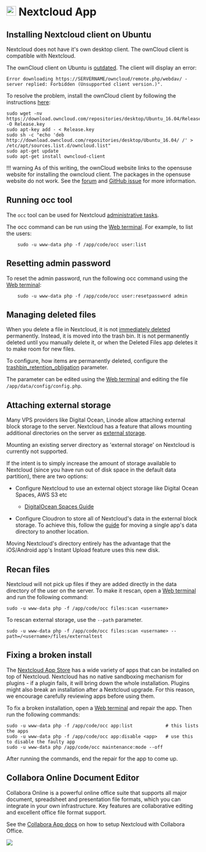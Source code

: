 # <img src="/documentation/img/nextcloud-logo.png" width="25px"> Nextcloud App

## Installing Nextcloud client on Ubuntu

Nextcloud does not have it's own desktop client. The ownCloud client is compatible with Nextcloud.

The ownCloud client on Ubuntu is [outdated](https://bugs.launchpad.net/ubuntu/+source/owncloud-client/+bug/1718308).
The client will display an error:
```
Error downloading https://SERVERNAME/owncloud/remote.php/webdav/ - server replied: Forbidden (Unsupported client version.)".
```

To resolve the problem, install the ownCloud client by following the instructions [here](https://download.owncloud.com/repositories/desktop/download/):

```
sudo wget -nv https://download.owncloud.com/repositories/desktop/Ubuntu_16.04/Release.key -O Release.key
sudo apt-key add - < Release.key
sudo sh -c "echo 'deb http://download.owncloud.com/repositories/desktop/Ubuntu_16.04/ /' > /etc/apt/sources.list.d/owncloud.list"
sudo apt-get update
sudo apt-get install owncloud-client
```

!!! warning
    As of this writing, the ownCloud website links to the opensuse website for installing the owncloud client.
    The packages in the opensuse website do not work. See the [forum](https://central.owncloud.org/t/repository-bug-on-ubuntu-16-04/9546/7)
    and [GitHub issue](https://github.com/owncloud/client/issues/6034) for more information.

## Running occ tool

The `occ` tool can be used for Nextcloud [administrative tasks](https://docs.nextcloud.com/server/12/admin_manual/configuration_server/occ_command.html).

The occ command can be run using the [Web terminal](/documentation/apps#web-terminal). For example, to list the users:

```
    sudo -u www-data php -f /app/code/occ user:list
```

## Resetting admin password

To reset the admin password, run the following occ command using the [Web terminal](/documentation/apps#web-terminal):

```
    sudo -u www-data php -f /app/code/occ user:resetpassword admin
```

## Managing deleted files

When you delete a file in Nextcloud, it is not [immediately deleted](https://docs.nextcloud.com/server/12.0/user_manual/files/deleted_file_management.html) permanently. Instead, it is moved into the trash bin.
It is not permanently deleted until you manually delete it, or when the Deleted Files app deletes it to make room for
new files.

To configure, how items are permanently deleted, configure the [trashbin_retention_obligation](https://docs.nextcloud.com/server/12/admin_manual/configuration_server/config_sample_php_parameters.html#deleted-items-trash-bin) parameter.

The parameter can be edited using the [Web terminal](/documentation/apps#web-terminal) and editing the file
`/app/data/config/config.php`.

## Attaching external storage

Many VPS providers like Digital Ocean, Linode allow attaching external block storage to the server. Nextcloud has a feature
that allows mounting additional directories on the server as [external storage](https://docs.nextcloud.com/server/9/admin_manual/configuration_files/external_storage_configuration_gui.html).

Mounting an existing server directory as 'external storage' on Nextcloud is currently not supported.

If the intent is to simply increase the amount of storage available to Nextcloud (since you have run out of disk
space in the default data partition), there are two options:

* Configure Nextcloud to use an external object storage like Digital Ocean Spaces, AWS S3 etc
  * [DigitalOcean Spaces Guide](https://www.digitalocean.com/community/questions/is-it-possible-to-mount-do-spaces-as-external-storage-in-nextcloud-as-i-mount-aws-s3-storage)

* Configure Cloudron to store all of Nextcloud's data in the external block storage. To achieve this, follow the
  [guide](/documentation/storage/#moving-a-single-apps-data-directory-to-another-location) for
  moving a single app's data directory to another location.

Moving Nextcloud's directory entirely has the advantage that the iOS/Android app's Instant Upload feature uses
this new disk.

## Recan files

Nextcloud will not pick up files if they are added directly in the data directory of the user on the server.
To make it rescan, open a [Web terminal](/documentation/apps#web-terminal) and run the following command:

```
sudo -u www-data php -f /app/code/occ files:scan <username>
```

To rescan external storage, use the `--path` parameter.

```
sudo -u www-data php -f /app/code/occ files:scan <username> --path=/<username>/files/externaltest
```

## Fixing a broken install

The [Nextcloud App Store](https://apps.nextcloud.com/) has a wide variety of apps that can be installed on
top of Nextcloud. Nextcloud has no native sandboxing mechanism for plugins - if a plugin fails, it will bring
down the whole installation. Plugins might also break an installation after a Nextcloud upgrade. For this reason,
we encourage carefully reviewing apps before using them.

To fix a broken installation, open a [Web terminal](/documentation/apps#web-terminal) and repair the app. Then run the following
commands:

```
sudo -u www-data php -f /app/code/occ app:list            # this lists the apps
sudo -u www-data php -f /app/code/occ app:disable <app>   # use this to disable the faulty app
sudo -u www-data php /app/code/occ maintenance:mode --off
```

After running the commands, end the repair for the app to come up.

## Collabora Online Document Editor

Collabora Online is a powerful online office suite that supports all major document, spreadsheet and presentation
file formats, which you can integrate in your own infrastructure. Key features are collaborative editing and
excellent office file format support.

See the [Collabora App docs](app/collabora) on how to setup Nextcloud with Collabora Office.

<img src="/documentation/img/nextcloud-collabora-editor.png" class="shadow">
